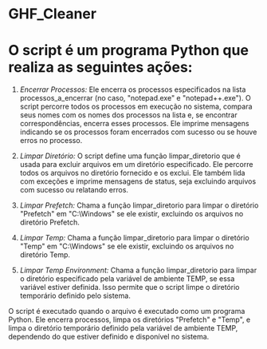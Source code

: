 # GHF_Cleaner
 
# O script é um programa Python que realiza as seguintes ações:

1. *Encerrar Processos:* Ele encerra os processos especificados na lista processos_a_encerrar (no caso, "notepad.exe" e "notepad++.exe"). O script percorre todos os processos em execução no sistema, compara seus nomes com os nomes dos processos na lista e, se encontrar correspondências, encerra esses processos. Ele imprime mensagens indicando se os processos foram encerrados com sucesso ou se houve erros no processo.

2. *Limpar Diretório:* O script define uma função limpar_diretorio que é usada para excluir arquivos em um diretório especificado. Ele percorre todos os arquivos no diretório fornecido e os exclui. Ele também lida com exceções e imprime mensagens de status, seja excluindo arquivos com sucesso ou relatando erros.

3. *Limpar Prefetch:* Chama a função limpar_diretorio para limpar o diretório "Prefetch" em "C:\Windows" se ele existir, excluindo os arquivos no diretório Prefetch.

4. *Limpar Temp:* Chama a função limpar_diretorio para limpar o diretório "Temp" em "C:\Windows" se ele existir, excluindo os arquivos no diretório Temp.

5. *Limpar Temp Environment:* Chama a função limpar_diretorio para limpar o diretório especificado pela variável de ambiente TEMP, se essa variável estiver definida. Isso permite que o script limpe o diretório temporário definido pelo sistema.

O script é executado quando o arquivo é executado como um programa Python. Ele encerra processos, limpa os diretórios "Prefetch" e "Temp", e limpa o diretório temporário definido pela variável de ambiente TEMP, dependendo do que estiver definido e disponível no sistema.